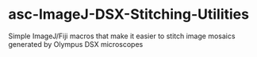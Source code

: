 # asc-ImageJ-DSX-Stitching-Utilities
 Simple ImageJ/Fiji macros that make it easier to stitch image mosaics generated by Olympus DSX microscopes
